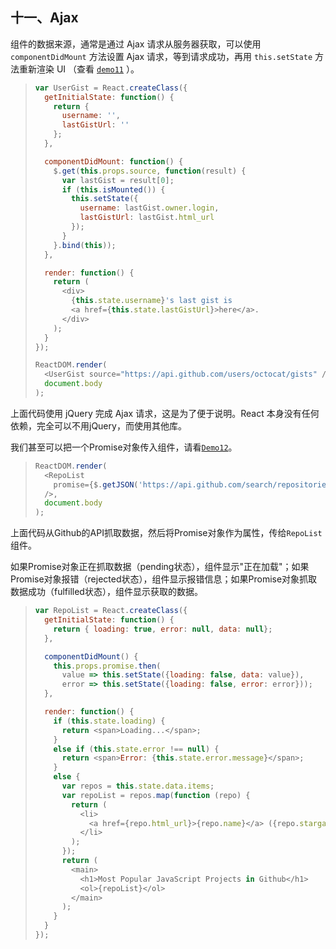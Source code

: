 

## 十一、Ajax

组件的数据来源，通常是通过 Ajax 请求从服务器获取，可以使用 `componentDidMount` 方法设置 Ajax 请求，等到请求成功，再用 `this.setState` 方法重新渲染 UI （查看 [`demo11`](https://github.com/ruanyf/react-demos/blob/master/demo11/index.html) ）。

> ```javascript
> var UserGist = React.createClass({
>   getInitialState: function() {
>     return {
>       username: '',
>       lastGistUrl: ''
>     };
>   },
> 
>   componentDidMount: function() {
>     $.get(this.props.source, function(result) {
>       var lastGist = result[0];
>       if (this.isMounted()) {
>         this.setState({
>           username: lastGist.owner.login,
>           lastGistUrl: lastGist.html_url
>         });
>       }
>     }.bind(this));
>   },
> 
>   render: function() {
>     return (
>       <div>
>         {this.state.username}'s last gist is
>         <a href={this.state.lastGistUrl}>here</a>.
>       </div>
>     );
>   }
> });
> 
> ReactDOM.render(
>   <UserGist source="https://api.github.com/users/octocat/gists" />,
>   document.body
> );
> ```

上面代码使用 jQuery 完成 Ajax 请求，这是为了便于说明。React 本身没有任何依赖，完全可以不用jQuery，而使用其他库。

我们甚至可以把一个Promise对象传入组件，请看[`Demo12`](https://github.com/ruanyf/react-demos/blob/master/demo12/index.html)。

> ```javascript
> ReactDOM.render(
>   <RepoList
>     promise={$.getJSON('https://api.github.com/search/repositories?q=javascript&sort=stars')}
>   />,
>   document.body
> );
> ```

上面代码从Github的API抓取数据，然后将Promise对象作为属性，传给`RepoList`组件。

如果Promise对象正在抓取数据（pending状态），组件显示"正在加载"；如果Promise对象报错（rejected状态），组件显示报错信息；如果Promise对象抓取数据成功（fulfilled状态），组件显示获取的数据。

> ```javascript
> var RepoList = React.createClass({
>   getInitialState: function() {
>     return { loading: true, error: null, data: null};
>   },
> 
>   componentDidMount() {
>     this.props.promise.then(
>       value => this.setState({loading: false, data: value}),
>       error => this.setState({loading: false, error: error}));
>   },
> 
>   render: function() {
>     if (this.state.loading) {
>       return <span>Loading...</span>;
>     }
>     else if (this.state.error !== null) {
>       return <span>Error: {this.state.error.message}</span>;
>     }
>     else {
>       var repos = this.state.data.items;
>       var repoList = repos.map(function (repo) {
>         return (
>           <li>
>             <a href={repo.html_url}>{repo.name}</a> ({repo.stargazers_count} stars) <br/> {repo.description}
>           </li>
>         );
>       });
>       return (
>         <main>
>           <h1>Most Popular JavaScript Projects in Github</h1>
>           <ol>{repoList}</ol>
>         </main>
>       );
>     }
>   }
> });
> ```

## 